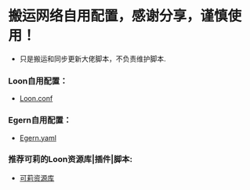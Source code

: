# 搬运网络自用配置，感谢分享，谨慎使用！

* 只是搬运和同步更新大佬脚本，不负责维护脚本.

### Loon自用配置：

* [Loon.conf](https://raw.githubusercontent.com/8wfield/memorandum/refs/heads/main/Loon/Loon.conf)

### Egern自用配置：

* [Egern.yaml](https://raw.githubusercontent.com/8wfield/memorandum/refs/heads/main/Egern/Egern.yaml)

### 推荐可莉的Loon资源库|插件|脚本:

* [可莉资源库](https://github.com/luestr/ProxyResource)

